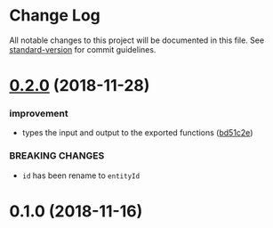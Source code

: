 # Change Log

All notable changes to this project will be documented in this file. See [standard-version](https://github.com/conventional-changelog/standard-version) for commit guidelines.

<a name="0.2.0"></a>
# [0.2.0](https://github.com/triptease/pg-history-db/compare/v0.1.0...v0.2.0) (2018-11-28)


### improvement

* types the input and output to the exported functions ([bd51c2e](https://github.com/triptease/pg-history-db/commit/bd51c2e))


### BREAKING CHANGES

* `id` has been rename to `entityId`



<a name="0.1.0"></a>

# 0.1.0 (2018-11-16)
